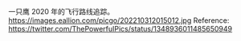 一只鹰 2020 年的飞行路线追踪。 https://images.eallion.com/picgo/202210312015012.jpg   Reference: https://twitter.com/ThePowerfuIPics/status/1348936011485650949 